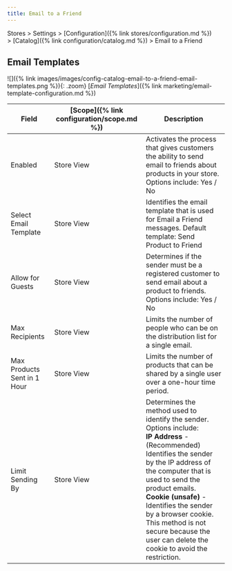 ```yaml
---
title: Email to a Friend
---
```


Stores > Settings > [Configuration]({% link stores/configuration.md %}) > [Catalog]({% link configuration/catalog.md %}) > Email to a Friend

## Email Templates

![]({% link images/images/config-catalog-email-to-a-friend-email-templates.png %}){: .zoom}
[_Email Templates_]({% link marketing/email-template-configuration.md %})

|Field|[Scope]({% link configuration/scope.md %})|Description|
|--- |--- |--- |
|Enabled|Store View|Activates the process that gives customers the ability to send email to friends about products in your store. Options include: Yes / No|
|Select Email Template|Store View|Identifies the email template that is used for Email a Friend messages. Default template: Send Product to Friend|
|Allow for Guests|Store View|Determines if the sender must be a registered customer to send email about a product to friends. Options include: Yes / No|
|Max Recipients|Store View|Limits the number of people who can be on the distribution list for a single email.|
|Max Products Sent in 1  Hour|Store View|Limits the number of products   that can be shared by a single user over a one-hour time period.|
|Limit Sending By|Store View|Determines the method used to identify the sender. Options include: <br/>**IP Address** - (Recommended) Identifies the sender by the IP address of the computer that is used to send the product emails. <br/>**Cookie (unsafe)** - Identifies the sender by a browser cookie. This method is not secure because the user can delete the cookie to avoid the restriction.|
